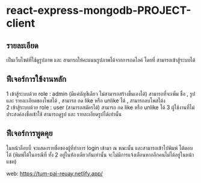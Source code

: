 # react-express-mongodb-PROJECT-client

รายละเอียด
----------------------
เป็นเว็บไซต์ที่ใช้ดูรูปภาพ และ สามารถให้คะแนนรูปภาพได้จากการกดไลค์ โดยที่ สามารถเข้าสู้ระบบได้

ฟีเจอร์การใช้งานหลัก
----------------------
1 เข้าสู้ระบบด้วย role : admin (มีแค่บัญชีเดียว ไม่สามารถสร้างขึ้นเองได้) สามารถที่จะเพิ่ม ชื่อ , รูป และ รายละเอียดของโพสได้ , สามารถ กด like หรือ unlike ได้ , สามารถลบโพสได้ง <br/>
2 เข้าสู้ระบบด้วย role : user (สามารถสมัครได้)  สามารถ กด like หรือ unlike ได้
3 ผู้ใช้งานที่ไม่ประสงค์ลงชื่อเข้าใช้ สามารถดูรูป และ รายละเอียดรูปได้เท่านั้น 

ฟีเจอร์การพูดคุย 
----------------------
ในหน้าล็อบบี้ จะแสดงรายชื่อของผู้ที่ทำการ login เข้ามา ณ ขณะนั้น และสามารถเข้าไปพิมพ์ โต้ตอบได้ (พิมพ์ได้ในกรณีที่ ทั้ง 2 อยู่ในห่้องเดียวกันเท่านั้น จะไม่มีการแจ้งเตือนหากอีกคนไม่ได้อยู่ในหน้าแชท)

web: https://tum-pai-reuay.netlify.app/
